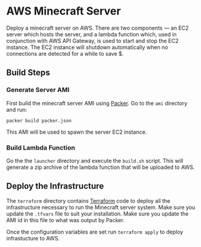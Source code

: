 # AWS Minecraft Server
Deploy a minecraft server on AWS. There are two components — an EC2 server which hosts the server, and a lambda function which, used in conjunction with AWS API Gateway, is used to start and stop the EC2 instance. The EC2 instance will shutdown automatically when no connections are detected for a while to save $.

## Build Steps

### Generate Server AMI

First build the minecraft server AMI using [Packer](https://www.packer.io). Go to the `ami` directory and run:

```
packer build packer.json
```

This AMI will be used to spawn the server EC2 instance.

### Build Lambda Function

Go the the `launcher` directory and execute the `build.sh` script. This will generate a zip archive of the lambda function that will be uploaded to AWS.

## Deploy the Infrastructure

The `terraform` directory contains [Terraform](https://www.terraform.io) code to deploy all the infrastructure necessary to run the Minecraft server system. Make sure you update the `.tfvars` file to suit your installation. Make sure you update the AMI id in this file to what was output by Packer.

Once the configuration variables are set run `terraform apply` to deploy infrastucture to AWS.

